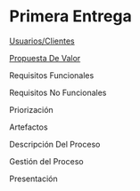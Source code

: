 # Primera Entrega

[Usuarios/Clientes](https://github.com/MateoAlejandroCaamalTencle/HABIT/blob/PrimeraEntrega/Usuarios%20y%20Clientes) 

[Propuesta De Valor](https://github.com/MateoAlejandroCaamalTencle/HABIT/blob/PrimeraEntrega/Propuesta%20De%20Valor)

Requisitos Funcionales

Requisitos No Funcionales

Priorización

Artefactos

Descripción Del Proceso

Gestión del Proceso

Presentación
